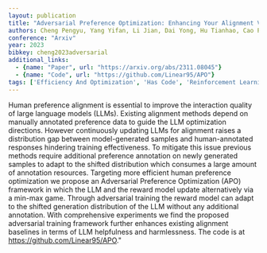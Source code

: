 ```yaml
---
layout: publication
title: "Adversarial Preference Optimization: Enhancing Your Alignment Via RM-LLM Game"
authors: Cheng Pengyu, Yang Yifan, Li Jian, Dai Yong, Hu Tianhao, Cao Peixin, Du Nan, Li Xiaolong
conference: "Arxiv"
year: 2023
bibkey: cheng2023adversarial
additional_links:
  - {name: "Paper", url: "https://arxiv.org/abs/2311.08045"}
  - {name: "Code", url: "https://github.com/Linear95/APO"}
tags: ['Efficiency And Optimization', 'Has Code', 'Reinforcement Learning', 'Security', 'Tools', 'Training Techniques']
---
```

Human preference alignment is essential to improve the interaction quality of large language models (LLMs). Existing alignment methods depend on manually annotated preference data to guide the LLM optimization directions. However continuously updating LLMs for alignment raises a distribution gap between model-generated samples and human-annotated responses hindering training effectiveness. To mitigate this issue previous methods require additional preference annotation on newly generated samples to adapt to the shifted distribution which consumes a large amount of annotation resources. Targeting more efficient human preference optimization we propose an Adversarial Preference Optimization (APO) framework in which the LLM and the reward model update alternatively via a min-max game. Through adversarial training the reward model can adapt to the shifted generation distribution of the LLM without any additional annotation. With comprehensive experiments we find the proposed adversarial training framework further enhances existing alignment baselines in terms of LLM helpfulness and harmlessness. The code is at https://github.com/Linear95/APO."
